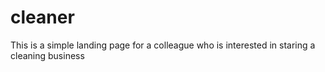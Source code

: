 # cleaner

This is a simple landing page for a colleague who is interested in staring a cleaning business
